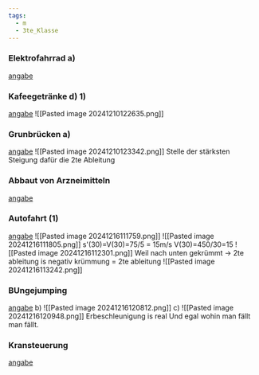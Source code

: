 ```yaml
---
tags:
  - m
  - 3te_Klasse
---
```

### Elektrofahrrad a)
[angabe](https://aufgabenpool.at/amn/teilb1/1032/B_613_Elektrofahrrad_(PT1%202024).pdf)
### Kafeegetränke d) 1)
[angabe](https://aufgabenpool.at/amn/teilb1/973/B_577%20Kaffeegetr%C3%A4nke%20(PT1_2023).pdf)
![[Pasted image 20241210122635.png]]
### Grunbrücken a)
[angabe](https://aufgabenpool.at/amn/teilb1/845/Gruenbruecken%20(PT3_2020).pdf)
![[Pasted image 20241210123342.png]]
Stelle der stärksten Steigung dafür die 2te Ableitung
### Abbaut von Arzneimitteln
[angabe](https://aufgabenpool.at/amn/teilb1/419/Abbau_v_Arzneimitteln.pdf)
### Autofahrt (1)
[angabe](https://aufgabenpool.at/amn/teilb1/113/Autofahrt_1.pdf)
![[Pasted image 20241216111759.png]]
![[Pasted image 20241216111805.png]]
s'(30)=V(30)=75/5 = 15m/s
V(30)=450/30=15
![[Pasted image 20241216112301.png]]
Weil nach unten gekrümmt → 2te ableitung is negativ
krümmung = 2te ableitung
![[Pasted image 20241216113242.png]]
### BUngejumping
[angabe](https://aufgabenpool.at/amn/teila/48/Bungeejumping.pdf)
b)
![[Pasted image 20241216120812.png]]
c)
![[Pasted image 20241216120948.png]]
Erbeschleunigung is real
Und egal wohin man fällt man fällt.
### Kransteuerung
[angabe](https://www.mathago.at/wp-content/uploads/PDF/B_039.pdf)
